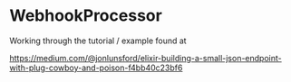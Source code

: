 # WebhookProcessor

Working through the tutorial / example found at

https://medium.com/@jonlunsford/elixir-building-a-small-json-endpoint-with-plug-cowboy-and-poison-f4bb40c23bf6
